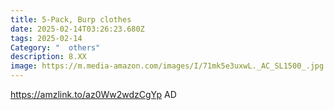 ```yaml
---
title: 5-Pack, Burp clothes
date: 2025-02-14T03:26:23.680Z
tags: 2025-02-14
Category: "  others"
description: 8.XX
image: https://m.media-amazon.com/images/I/71mk5e3uxwL._AC_SL1500_.jpg
---
```

https://amzlink.to/az0Ww2wdzCgYp     AD